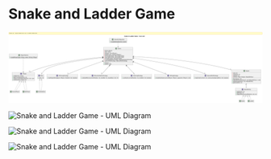 # Snake and Ladder Game

![Snake and Ladder Game - UML Diagram](/assets/Snake&Ladder_V0.png)

![Snake and Ladder Game - UML Diagram](https://drive.google.com/uc?export=view&id=1-4XU5SYr7opx88U50sUvXZFDGx8mGZGE)

![Snake and Ladder Game - UML Diagram](https://drive.google.com/uc?id=1-4XU5SYr7opx88U50sUvXZFDGx8mGZGE)

![Snake and Ladder Game - UML Diagram](https://drive.google.com/uc?export=download&id=1-4XU5SYr7opx88U50sUvXZFDGx8mGZGE)
